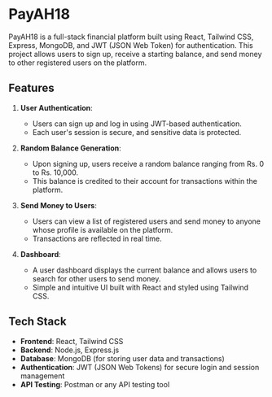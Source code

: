 # PayAH18

PayAH18 is a full-stack financial platform built using React, Tailwind CSS, Express, MongoDB, and JWT (JSON Web Token) for authentication. This project allows users to sign up, receive a starting balance, and send money to other registered users on the platform.

## Features

1. **User Authentication**: 
   - Users can sign up and log in using JWT-based authentication.
   - Each user's session is secure, and sensitive data is protected.

2. **Random Balance Generation**:
   - Upon signing up, users receive a random balance ranging from Rs. 0 to Rs. 10,000.
   - This balance is credited to their account for transactions within the platform.

3. **Send Money to Users**:
   - Users can view a list of registered users and send money to anyone whose profile is available on the platform.
   - Transactions are reflected in real time.

4. **Dashboard**:
   - A user dashboard displays the current balance and allows users to search for other users to send money.
   - Simple and intuitive UI built with React and styled using Tailwind CSS.

## Tech Stack

- **Frontend**: React, Tailwind CSS
- **Backend**: Node.js, Express.js
- **Database**: MongoDB (for storing user data and transactions)
- **Authentication**: JWT (JSON Web Tokens) for secure login and session management
- **API Testing**: Postman or any API testing tool
